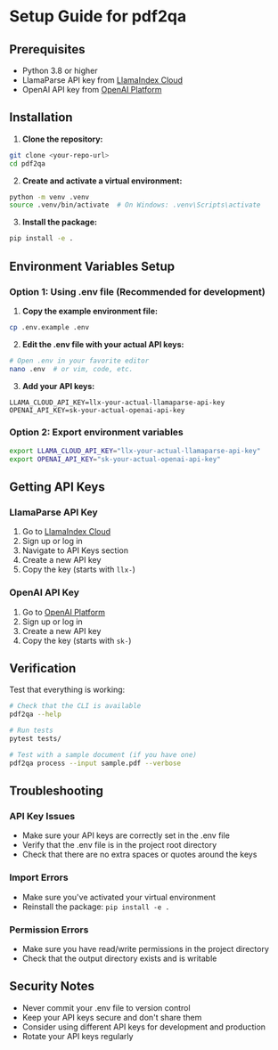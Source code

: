 # Setup Guide for pdf2qa

## Prerequisites

- Python 3.8 or higher
- LlamaParse API key from [LlamaIndex Cloud](https://cloud.llamaindex.ai/)
- OpenAI API key from [OpenAI Platform](https://platform.openai.com/api-keys)

## Installation

1. **Clone the repository:**
```bash
git clone <your-repo-url>
cd pdf2qa
```

2. **Create and activate a virtual environment:**
```bash
python -m venv .venv
source .venv/bin/activate  # On Windows: .venv\Scripts\activate
```

3. **Install the package:**
```bash
pip install -e .
```

## Environment Variables Setup

### Option 1: Using .env file (Recommended for development)

1. **Copy the example environment file:**
```bash
cp .env.example .env
```

2. **Edit the .env file with your actual API keys:**
```bash
# Open .env in your favorite editor
nano .env  # or vim, code, etc.
```

3. **Add your API keys:**
```
LLAMA_CLOUD_API_KEY=llx-your-actual-llamaparse-api-key
OPENAI_API_KEY=sk-your-actual-openai-api-key
```

### Option 2: Export environment variables

```bash
export LLAMA_CLOUD_API_KEY="llx-your-actual-llamaparse-api-key"
export OPENAI_API_KEY="sk-your-actual-openai-api-key"
```

## Getting API Keys

### LlamaParse API Key

1. Go to [LlamaIndex Cloud](https://cloud.llamaindex.ai/)
2. Sign up or log in
3. Navigate to API Keys section
4. Create a new API key
5. Copy the key (starts with `llx-`)

### OpenAI API Key

1. Go to [OpenAI Platform](https://platform.openai.com/api-keys)
2. Sign up or log in
3. Create a new API key
4. Copy the key (starts with `sk-`)

## Verification

Test that everything is working:

```bash
# Check that the CLI is available
pdf2qa --help

# Run tests
pytest tests/

# Test with a sample document (if you have one)
pdf2qa process --input sample.pdf --verbose
```

## Troubleshooting

### API Key Issues

- Make sure your API keys are correctly set in the .env file
- Verify that the .env file is in the project root directory
- Check that there are no extra spaces or quotes around the keys

### Import Errors

- Make sure you've activated your virtual environment
- Reinstall the package: `pip install -e .`

### Permission Errors

- Make sure you have read/write permissions in the project directory
- Check that the output directory exists and is writable

## Security Notes

- Never commit your .env file to version control
- Keep your API keys secure and don't share them
- Consider using different API keys for development and production
- Rotate your API keys regularly
